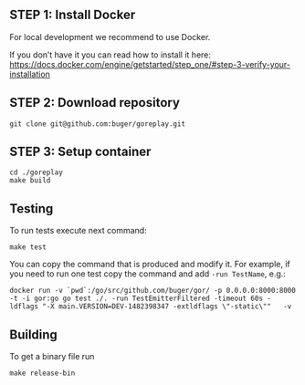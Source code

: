 ## STEP 1: Install Docker

For local development we recommend to use Docker.

If you don’t have it you can read how to install it here:
https://docs.docker.com/engine/getstarted/step_one/#step-3-verify-your-installation

## STEP 2: Download repository

`git clone git@github.com:buger/goreplay.git`

## STEP 3: Setup container

```
cd ./goreplay
make build
```

## Testing

To run tests execute next command:

```
make test
```

You can copy the command that is produced and modify it. For example, if you need to run one test copy the command and add `-run TestName`, e.g.:

```
docker run -v `pwd`:/go/src/github.com/buger/gor/ -p 0.0.0.0:8000:8000 -t -i gor:go go test ./. -run TestEmitterFiltered -timeout 60s -ldflags "-X main.VERSION=DEV-1482398347 -extldflags \"-static\""   -v
```

## Building

To get a binary file run 

```
make release-bin
```
